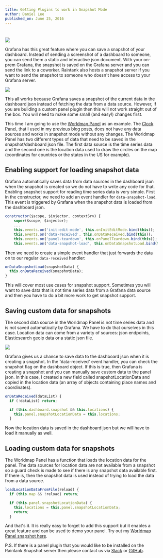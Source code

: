```yaml
---
title: Getting Plugins to work in Snapshot Mode
author: Daniel Lee
published_on: June 25, 2016
---
```

#

![](blog/Grafana-snapshot-example.png)

Grafana has this great feature where you can save a snapshot of your dashboard. Instead of sending a screenshot of a dashboard to someone, you can send them a static and interactive json document. With your on-prem Grafana, the snapshot is saved on the Grafana server and you can send the link to a coworker. Raintank also hosts a snapshot server if you want to send the snapshot to someone who doesn't have access to your Grafana server.

![](blog/snapshots.gif)

This all works because Grafana saves a snapshot of the current data in the dashboard json instead of fetching the data from a data source. However, if you are building a custom panel plugin then this will not work straight out of the box. You will need to make some small (and easy!) changes first.

This time I am going to use the [Worldmap Panel](https://github.com/grafana/worldmap-panel) as an example. The [Clock Panel](https://github.com/grafana/clock-panel), that I used in my [previous](http://grafana.org/blog/2016/04/08/clock-plugin-p1.html) blog [posts](http://grafana.org/blog/2016/04/15/clock-plugin-p2.html), does not have any data sources and works in snapshot mode without any changes. The Worldmap Panel has two different types of data that need to be saved in the snapshot/dashboard json file. The first data source is the time series data and the second one is the location data used to draw the circles on the map (coordinates for countries or the states in the US for example).

## Enabling support for loading snapshot data

Grafana automatically saves data from data sources in the dashboard json when the snapshot is created so we do not have to write any code for that. Enabling snapshot support for reading time series data is very simple. First in the constructor, we need to add an event handler for `data-snapshot-load`. This event is triggered by Grafana when the snapshot data is loaded from the dashboard json.

```javascript
constructor($scope, $injector, contextSrv) {
    super($scope, $injector);
    ...
    this.events.on('init-edit-mode', this.onInitEditMode.bind(this));
    this.events.on('data-received', this.onDataReceived.bind(this));
    this.events.on('panel-teardown', this.onPanelTeardown.bind(this));
    this.events.on('data-snapshot-load', this.onDataSnapshotLoad.bind(this));
```

Then we need to create a simple event handler that just forwards the data on to our regular `data-received` handler:

```javascript
onDataSnapshotLoad(snapshotData) {
  this.onDataReceived(snapshotData);
}
```

This will cover most use cases for snapshot support. Sometimes you will want to save data that is not time series data from a Grafana data source and then you have to do a bit more work to get snapshot support.

## Saving custom data for snapshots

The second data source in the Worldmap Panel is not time series data and is not saved automatically by Grafana. We have to do that ourselves in this case. Location data can come from a variety of sources: json endpoints, Elasticsearch geoip data or a static json file.

![](blog/Grafana-save-snapshot.png)

Grafana gives us a chance to save data to the dashboard json when it is creating a snapshot. In the 'data-received' event handler, you can check the snapshot flag on the dashboard object. If this is true, then Grafana is creating a snapshot and you can manually save custom data to the panel json. In this case, I created a new field called snapshotLocationData and copied in the location data (an array of objects containing place names and coordinates).

```javascript
onDataReceived(dataList) {
  if (!dataList) return;

  if (this.dashboard.snapshot && this.locations) {
    this.panel.snapshotLocationData = this.locations;
  }
```

Now the location data is saved in the dashboard json but we will have to load it manually as well.

## Loading custom data for snapshots

The Worldmap Panel has a function that loads the location data for the panel. The data sources for location data are not available from a snapshot so a guard check is made to see if there is any snapshot data available first. If there is, then the snapshot data is used instead of trying to load the data from a data source.

```javascript
loadLocationDataFromFile(reload) {
  if (this.map && !reload) return;

  if (this.panel.snapshotLocationData) {
    this.locations = this.panel.snapshotLocationData;
    return;
  }
```

And that's it. It is really easy to forget to add this support but it enables a great feature and can be used to demo your panel. Try out my [Worldmap Panel snapshot here]().

P.S. If there is a panel plugin that you would like to be installed on the Raintank Snapshot server then please contact us via [Slack](https://raintank.slack.com) or [GitHub](https://github.com/grafana/grafana).
